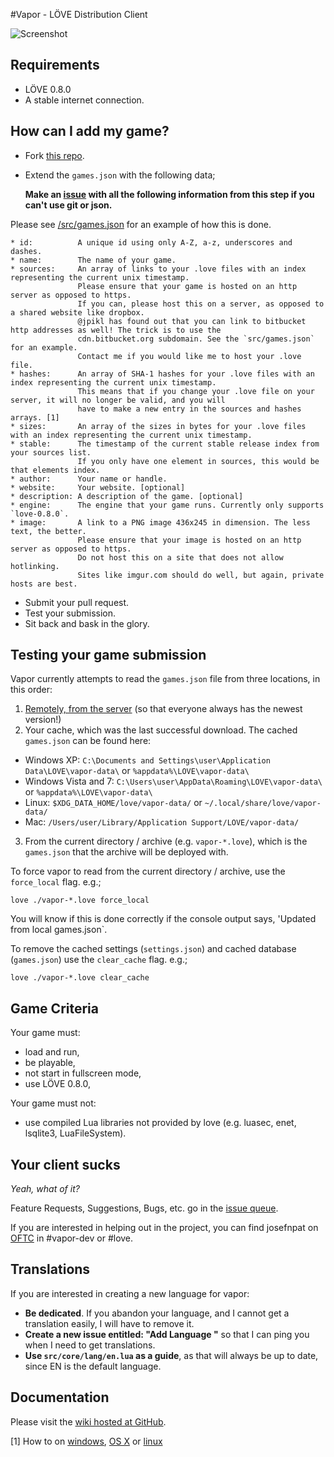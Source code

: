 #Vapor - LÖVE Distribution Client

![Screenshot](https://raw.github.com/josefnpat/vapor/master/dev/screenshots/screenshot.png)

## Requirements

* LÖVE 0.8.0
* A stable internet connection.

## How can I add my game?

* Fork [this repo](https://github.com/josefnpat/vapor).
* Extend the `games.json` with the following data;

    **Make an [issue](https://github.com/josefnpat/vapor/issues) with all the following information from this step if you can't use git or json.**

Please see [/src/games.json](/src/games.json) for an example of how this is done.

    * id:          A unique id using only A-Z, a-z, underscores and dashes.
    * name:        The name of your game.
    * sources:     An array of links to your .love files with an index representing the current unix timestamp.
                   Please ensure that your game is hosted on an http server as opposed to https.
                   If you can, please host this on a server, as opposed to a shared website like dropbox.
                   @jpikl has found out that you can link to bitbucket http addresses as well! The trick is to use the
                   cdn.bitbucket.org subdomain. See the `src/games.json` for an example.
                   Contact me if you would like me to host your .love file.
    * hashes:      An array of SHA-1 hashes for your .love files with an index representing the current unix timestamp.
                   This means that if you change your .love file on your server, it will no longer be valid, and you will
                   have to make a new entry in the sources and hashes arrays. [1]
    * sizes:       An array of the sizes in bytes for your .love files with an index representing the current unix timestamp.
    * stable:      The timestamp of the current stable release index from your sources list.
                   If you only have one element in sources, this would be that elements index.
    * author:      Your name or handle.
    * website:     Your website. [optional]
    * description: A description of the game. [optional]
    * engine:      The engine that your game runs. Currently only supports `love-0.8.0`.
    * image:       A link to a PNG image 436x245 in dimension. The less text, the better.
                   Please ensure that your image is hosted on an http server as opposed to https.
                   Do not host this on a site that does not allow hotlinking.
                   Sites like imgur.com should do well, but again, private hosts are best.

* Submit your pull request.
* Test your submission.
* Sit back and bask in the glory.

## Testing your game submission

Vapor currently attempts to read the `games.json` file from three locations, in this order:

1. [Remotely, from the server](http://50.116.63.25/public/vapor/games.json) (so that everyone always has the newest version!)
2. Your cache, which was the last successful download. The cached `games.json` can be found here:

  * Windows XP: `C:\Documents and Settings\user\Application Data\LOVE\vapor-data\` or `%appdata%\LOVE\vapor-data\`
  * Windows Vista and 7: `C:\Users\user\AppData\Roaming\LOVE\vapor-data\` or `%appdata%\LOVE\vapor-data\`
  * Linux: `$XDG_DATA_HOME/love/vapor-data/` or `~/.local/share/love/vapor-data/`
  * Mac: `/Users/user/Library/Application Support/LOVE/vapor-data/`

3. From the current directory / archive (e.g. `vapor-*.love`), which is the `games.json` that the archive will be deployed with.

To force vapor to read from the current directory / archive, use the `force_local` flag. e.g.;

    love ./vapor-*.love force_local

You will know if this is done correctly if the console output says, 'Updated from local games.json`.

To remove the cached settings (`settings.json`) and cached database (`games.json`) use the `clear_cache` flag. e.g.;

    love ./vapor-*.love clear_cache

## Game Criteria

Your game must:
* load and run,
* be playable,
* not start in fullscreen mode,
* use LÖVE 0.8.0,

Your game must not:
* use compiled Lua libraries not provided by love (e.g. luasec, enet, lsqlite3, LuaFileSystem).

## Your client sucks

_Yeah, what of it?_

Feature Requests, Suggestions, Bugs, etc. go in the [issue queue](https://github.com/josefnpat/vapor/issues).

If you are interested in helping out in the project, you can find josefnpat on [OFTC](irc://irc.oftc.net:6667) in #vapor-dev or #love.

## Translations

If you are interested in creating a new language for vapor:

* __Be dedicated__. If you abandon your language, and I cannot get a translation easily, I will have to remove it.
* __Create a new issue entitled: "Add Language <LANG>"__ so that I can ping you when I need to get translations.
* __Use `src/core/lang/en.lua` as a guide__, as that will always be up to date, since EN is the default language.

## Documentation

Please visit the [wiki hosted at GitHub](https://github.com/josefnpat/vapor/wiki).

[1] How to on [windows](http://support.microsoft.com/kb/889768), [OS X](http://ss64.com/osx/shasum.html) or [linux](http://en.wikipedia.org/wiki/Sha1sum)
